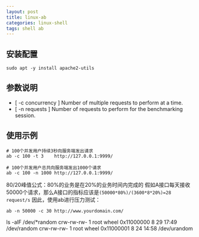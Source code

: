 ```yaml
---
layout: post
title: linux-ab
categories: linux-shell
tags: shell ab
---
```


## 安装配置

```shell
sudo apt -y install apache2-utils
```

## 参数说明

* [ -c concurrency ] Number of multiple requests to perform at a time.
* [ -n requests ] Number of requests to perform for the benchmarking session.

## 使用示例

```shell
# 100个并发用户持续3秒向服务端发出请求
ab -c 100 -t 3    http://127.0.0.1:9999/

# 100个并发用户总共向服务端发出1000个请求
ab -c 100 -n 1000 http://127.0.0.1:9999/
```

80/20峰值公式：80%的业务是在20%的业务时间内完成的
假如A接口每天接收50000个请求，那么A接口的指标应该是`(50000*80%)/(3600*8*20%)=28 request/s`
因此，使用ab进行压力测试：

```shell
ab -n 50000 -c 30 http://www.yourdomain.com/
```

ls -alF /dev/*random
crw-rw-rw-  1 root  wheel  0x11000000  8 29 17:49 /dev/random
crw-rw-rw-  1 root  wheel  0x11000001  8 24 14:58 /dev/urandom